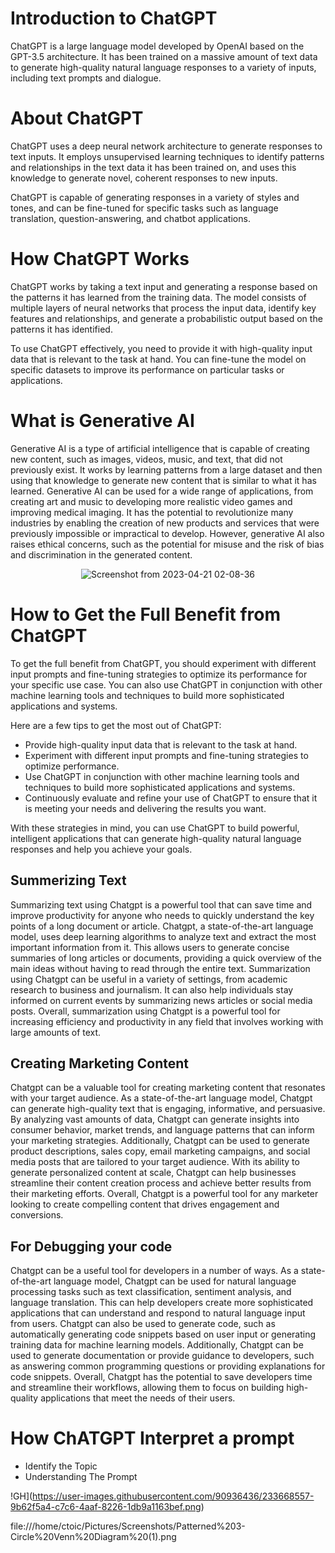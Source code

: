 
# Introduction to ChatGPT

ChatGPT is a large language model developed by OpenAI based on the GPT-3.5 architecture. It has been trained on a massive amount of text data to generate high-quality natural language responses to a variety of inputs, including text prompts and dialogue.

# About ChatGPT

ChatGPT uses a deep neural network architecture to generate responses to text inputs. It employs unsupervised learning techniques to identify patterns and relationships in the text data it has been trained on, and uses this knowledge to generate novel, coherent responses to new inputs.

ChatGPT is capable of generating responses in a variety of styles and tones, and can be fine-tuned for specific tasks such as language translation, question-answering, and chatbot applications.

# How ChatGPT Works

ChatGPT works by taking a text input and generating a response based on the patterns it has learned from the training data. The model consists of multiple layers of neural networks that process the input data, identify key features and relationships, and generate a probabilistic output based on the patterns it has identified.

To use ChatGPT effectively, you need to provide it with high-quality input data that is relevant to the task at hand. You can fine-tune the model on specific datasets to improve its performance on particular tasks or applications.


# What is Generative AI
Generative AI is a type of artificial intelligence that is capable of creating new content, such as images, videos, music, and text, that did not previously exist. It works by learning patterns from a large dataset and then using that knowledge to generate new content that is similar to what it has learned. Generative AI can be used for a wide range of applications, from creating art and music to developing more realistic video games and improving medical imaging. It has the potential to revolutionize many industries by enabling the creation of new products and services that were previously impossible or impractical to develop. However, generative AI also raises ethical concerns, such as the potential for misuse and the risk of bias and discrimination in the generated content.

<div align="center">
  
  
  
![Screenshot from 2023-04-21 02-08-36](https://user-images.githubusercontent.com/90936436/233488499-e6ced616-04dd-4917-b34f-b71d7b297ffe.png)






</div>

# How to Get the Full Benefit from ChatGPT

To get the full benefit from ChatGPT, you should experiment with different input prompts and fine-tuning strategies to optimize its performance for your specific use case. You can also use ChatGPT in conjunction with other machine learning tools and techniques to build more sophisticated applications and systems.

Here are a few tips to get the most out of ChatGPT:

- Provide high-quality input data that is relevant to the task at hand.
- Experiment with different input prompts and fine-tuning strategies to optimize performance.
- Use ChatGPT in conjunction with other machine learning tools and techniques to build more sophisticated applications and systems.
- Continuously evaluate and refine your use of ChatGPT to ensure that it is meeting your needs and delivering the results you want.

With these strategies in mind, you can use ChatGPT to build powerful, intelligent applications that can generate high-quality natural language responses and help you achieve your goals.

## Summerizing Text 

Summarizing text using Chatgpt is a powerful tool that can save time and improve productivity for anyone who needs to quickly understand the key points of a long document or article. Chatgpt, a state-of-the-art language model, uses deep learning algorithms to analyze text and extract the most important information from it. This allows users to generate concise summaries of long articles or documents, providing a quick overview of the main ideas without having to read through the entire text. Summarization using Chatgpt can be useful in a variety of settings, from academic research to business and journalism. It can also help individuals stay informed on current events by summarizing news articles or social media posts. Overall, summarization using Chatgpt is a powerful tool for increasing efficiency and productivity in any field that involves working with large amounts of text.

## Creating Marketing Content 
Chatgpt can be a valuable tool for creating marketing content that resonates with your target audience. As a state-of-the-art language model, Chatgpt can generate high-quality text that is engaging, informative, and persuasive. By analyzing vast amounts of data, Chatgpt can generate insights into consumer behavior, market trends, and language patterns that can inform your marketing strategies. Additionally, Chatgpt can be used to generate product descriptions, sales copy, email marketing campaigns, and social media posts that are tailored to your target audience. With its ability to generate personalized content at scale, Chatgpt can help businesses streamline their content creation process and achieve better results from their marketing efforts. Overall, Chatgpt is a powerful tool for any marketer looking to create compelling content that drives engagement and conversions.

## For Debugging your code 
Chatgpt can be a useful tool for developers in a number of ways. As a state-of-the-art language model, Chatgpt can be used for natural language processing tasks such as text classification, sentiment analysis, and language translation. This can help developers create more sophisticated applications that can understand and respond to natural language input from users. Chatgpt can also be used to generate code, such as automatically generating code snippets based on user input or generating training data for machine learning models. Additionally, Chatgpt can be used to generate documentation or provide guidance to developers, such as answering common programming questions or providing explanations for code snippets. Overall, Chatgpt has the potential to save developers time and streamline their workflows, allowing them to focus on building high-quality applications that meet the needs of their users.

# How ChATGPT Interpret a prompt 
- Identify the Topic 
- Understanding The Prompt

<div>


!GH](https://user-images.githubusercontent.com/90936436/233668557-9b62f5a4-c7c6-4aaf-8226-1db9a1163bef.png)




file:///home/ctoic/Pictures/Screenshots/Patterned%203-Circle%20Venn%20Diagram%20(1).png 






</div>

